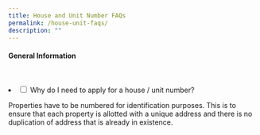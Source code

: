 ```yaml
---
title: House and Unit Number FAQs
permalink: /house-unit-faqs/
description: ""
---
```

<h4>General Information</h4>

  <li>
    <input type="checkbox" id="accordion1">
    <label for="accordion1">Why do I need to apply for a house / unit number?</label>
    <div>
      <p>Properties have to be numbered for identification purposes. This is to ensure that each property is allotted with a unique address and there is no duplication of address that is already in existence.</p>
          </div>
  </li>
	
	